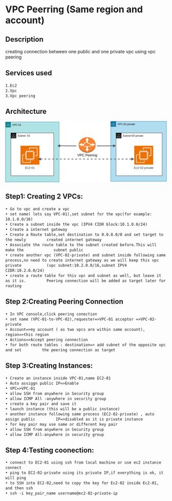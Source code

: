 # VPC Peerring (Same region and account)
## Description
creating connection between one public and one private vpc using vpc peering
## Services used
    1.Ec2
    2.Vpc
    3.Vpc peering
## Architecture

![Alt architecture](https://github.com/prantasujoy/aws-practice/blob/main/vpc_peering/vpc_peering.png?raw=true)

## Step1: Creating 2 VPCs:

    • Go to vpc and create a vpc
    • set name( lets say VPC-01),set subnet for the vpc(for example: 10.1.0.0/16)
    • Create a subnet inside the vpc (IPV4 CIDR block:10.1.0.0/24)
    • Create a internet gateway
    • Create a Route table,set destination to 0.0.0.0/0 and set target to the newly         created internet gateway
    • Associate the route table to the subnet created before.This will make the             subnet public
    • create another vpc (VPC-02-private) and subnet inside following same                 process,no need to create internet gateway as we will keep this vpc private           (vpc subnet:10.2.0.0/16,subnet IPV4 CIDR:10.2.0.0/24)
    • create a route table for this vpc and subnet as well, but leave it as it is.         Peering connection will be added as target later for routing
## Step 2:Creating Peering Connection
    • In VPC console,click peering conection
    • set name (VPC-01-to-VPC-02),requester=>VPC-01 acceptor =>VPC-02-private
    • Account=>my account ( as two vpcs are within same account), region=>this region
    • Actions=>Accept peering connection
    • for both route tables : destination=> add subnet of the opposite vpc and set         the peering connection as target
## Step 3:Creating Instances:
    • Create an instance inside VPC-01,name EC2-01
    • Auto assiggn public IP=>Enable
    • VPC=>VPC-01
    • allow SSH from anywhere in Security group
    • allow ICMP All -anywhere in security group
    • create a key pair and save it
    • launch instance (this will be a public instance)
    • another instance following same process (EC2-02-private) , auto assign public         IP=>disabled as it is private instance
    • for key pair may use same or different key pair
    • allow SSH from anywhere in Security group
    • allow ICMP All-anywhere in security group
    
## Step 4:Testing coonection:
    • connect to EC2-01 using ssh from local machine or use ec2 instance connect
    • ping to EC2-02-private using its private IP,if everything is ok, it will ping
    • to SSH into EC2-02,need to copy the key for Ec2-02 inside Ec2-01, and then ssh 
    • ssh -i key_pair_name username@ec2-02-private-ip

      




